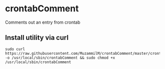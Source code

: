 # crontabComment
Comments out an entry from crontab

## Install utility via curl
    sudo curl https://raw.githubusercontent.com/MuzammilM/crontabComment/master/crontabComment.sh -o /usr/local/sbin/crontabComment && sudo chmod +x /usr/local/sbin/crontabComment
